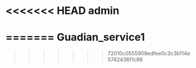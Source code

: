 <<<<<<< HEAD
admin
=====
=======
Guadian_service1
================
>>>>>>> 72010c0555908edfee0c3c3b114e5742436f1c86
